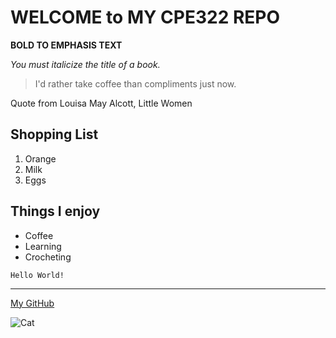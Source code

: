 # WELCOME to MY CPE322 REPO

**BOLD TO EMPHASIS TEXT**

*You must italicize the title of a book.*


> I'd rather take coffee than compliments just now.

Quote from Louisa May Alcott, Little Women

## Shopping List
1. Orange
2. Milk
3. Eggs

## Things I enjoy
- Coffee
- Learning
- Crocheting


`Hello World!`

---

[My GitHub](https://github.com/jmarti5682)

![Cat](https://images.pexels.com/photos/45201/kitty-cat-kitten-pet-45201.jpeg?auto=compress&cs=tinysrgb&dpr=1&w=500)
